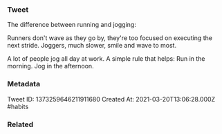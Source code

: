 ### Tweet
The difference between running and jogging:

Runners don't wave as they go by, they're too focused on executing the next stride. Joggers, much slower, smile and wave to most.

A lot of people jog all day at work. A simple rule that helps: Run in the morning. Jog in the afternoon.

### Metadata
Tweet ID: 1373259646211911680
Created At: 2021-03-20T13:06:28.000Z
#habits 

### Related

